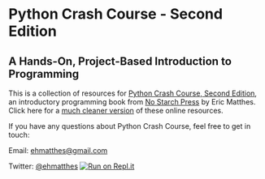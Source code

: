 Python Crash Course - Second Edition
===

A Hands-On, Project-Based Introduction to Programming
---

This is a collection of resources for [Python Crash Course, Second Edition](http://www.nostarch.com/pythoncrashcourse/), an introductory programming book from [No Starch Press](http://www.nostarch.com) by Eric Matthes. Click here for a [much cleaner version](https://ehmatthes.github.io/pcc_2e/) of these online resources.

If you have any questions about Python Crash Course, feel free to get in touch:

Email: ehmatthes@gmail.com

Twitter: [@ehmatthes](http://twitter.com/ehmatthes/)
[![Run on Repl.it](https://repl.it/badge/github/yighu/pcc_2e)](https://repl.it/github/yighu/pcc_2e)